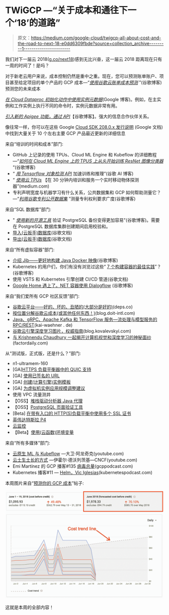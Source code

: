 # TWiGCP —“关于成本和通往下一个‘18’的道路”

> 原文：<https://medium.com/google-cloud/twigcp-all-about-cost-and-the-road-to-next-18-e0dd6309fbde?source=collection_archive---------1----------------------->

我们对下一届云 2018([g.co/next18](http://g.co/next18))感到无比兴奋，这一届云 2018 距离现在只有一周的时间了！是吗？

对于新老云用户来说，成本控制仍然是重中之重。现在，您可以预测账单账户、项目甚至给定项目的单个产品的 GCP 成本—“[*使用谷歌云账单成本预测*](http://goo.gl/SXmDoh) ”(谷歌博客)预测您的未来成本

[*在 Cloud Dataproc 初始化动作中使用实例元数据*](http://goo.gl/vHEgbv)(Google 博客)。例如，在主实例和工作实例上执行不同的命令时，实例元数据非常有用。

[*引入新的 Apigee 功能，通过 API*](http://goo.gl/zkvoer)【谷歌博客】。强大的信息合作伙伴关系。

像往常一样，你可以在这些 Google [Cloud SDK 208.0.x 发行说明](http://goo.gl/UzL6N6) (Google 文档)中找到大量关于 10 个左右主要 GCP 产品最近更新的详细信息

来自“培训的时间和成本”部门:

*   GitHub 上记录的使用 TPUs、Cloud ML Engine 和 Kubeflow 的详细教程—“[*如何在 Cloud ML Engine 上的 TPUS 上从头开始训练 ResNet 图像分类器*](http://goo.gl/XmvQp6) ”(谷歌博客)
*   “ [*用 Tensorflow 对象检测 API*](http://goo.gl/M4y72j) 加速训练和推理”(谷歌 AI 博客)
*   “ [*使用云 TPUs*](http://goo.gl/mcWxq3) 【在 30 分钟内培训和服务一个实时移动物体探测器”(medium.com)
*   专利声明宽度与机器学习有什么关系，公共数据集和 GCP 如何帮助测量它？—“[*利用谷歌专利公开数据集*](http://goo.gl/HP7Gbx) ”测量专利权利要求广度(谷歌博客)

来自“SQL 数据库”部门:

*   " [*使用新的开源工具*](http://goo.gl/oJUfZP) 验证 PostgreSQL 备份变得更加容易"(谷歌博客)。需要在 PostgreSQL 数据库集群创建期间启用校验和。
*   [导入(云扳手)数据库](http://goo.gl/SeKaga)(谷歌文档)
*   [导出(云扳手)数据库](http://goo.gl/R2pxYL)(谷歌文档)

来自“所有虚拟容器”部门:

*   [介绍 Jib——更好地构建 Java Docker 映像](http://goo.gl/QiFAFj)(谷歌博客)
*   Kubernetes 的用户们，你们有没有浏览过这些“ [7 个构建容器的最佳实践](http://goo.gl/nhrV4d)”？(谷歌博客)
*   使用 VSTS 和 Kubernetes 引擎创建 CI/CD 管道(谷歌文档)
*   [Google Home 遇上了。NET 容器使用 Dialogflow](http://goo.gl/GL9RtB) (谷歌博客)

来自“我们爱所有 GCP 社区反馈”部门:

*   [谷歌云平台——好的、坏的、丑陋的(大部分是好的)](http://goo.gl/wbWrrV)(deps.co)
*   [按位置分解谷歌云成本(或其他任何东西！)](http://goo.gl/brcybL)(blog.doit-intl.com)
*   [Java、gRPC、Apache Kafka 和 TensorFlow 服务—流处理与模型服务的 RPC/REST](http://goo.gl/UxTSpQ)(kai-waehner . de)
*   [谷歌云引擎深度学习图片，权威指南](http://goo.gl/LLY3Ap)(blog.kovalevskyi.com)
*   [与 Krishnendu Chaudhury 一起揭开计算机视觉和深度学习的神秘面纱](http://goo.gl/t9GtNW)(factordaily.com)

从“测试版，正式版，还是什么？”部门:

*   n1-ultramem-160
*   [GA][HTTPS 负载平衡器中的 QUIC 支持](http://goo.gl/P4d4jq)
*   [GA] [使用已签名的 URL](http://goo.gl/GbbeLn)
*   [GA] [创建(计算引擎)实例模板](http://goo.gl/WMBmUH)
*   [GA] [为虚拟机实例应用规模调整建议](http://goo.gl/agAeJX)
*   使用 VPC 流量测井
*   【OSS】[堆栈驱动分析器 Java 代理](http://goo.gl/mx9oVH)
*   【OSS】[PostgreSQL 页面验证工具](http://goo.gl/2JCicd)
*   [Beta] [在带有入口的 HTTP(S)负载平衡中使用多个 SSL 证书](http://goo.gl/jkbSP1)
*   [英伟达特斯拉 P4](http://goo.gl/d2RxS4)
*   [云监控](http://goo.gl/A3JE6b)
*   【Beta】[使用(云函数)环境变量](http://goo.gl/kDGoMa)

来自“所有多媒体”部门:

*   [云原生 ML 与 Kubeflow](http://goo.gl/YaXAej) —大卫·阿龙奇克(youtube.com)
*   [云土生土长的方式](http://goo.gl/Mg2wTd) —伊霍尔·德沃列茨基—CNCF(youtube.com)
*   Emi Martínez 的 GCP 播客#135 [病毒总量](http://goo.gl/YNo8rB)(gcppodcast.com)
*   Kubernetes 播客#11 — [Helm，Vic Iglesias](http://goo.gl/7QR7MA)(kubernetespodcast.com)

本周图片来自“[预测你的 GCP 成本](http://goo.gl/SXmDoh)”帖子:

![](img/2ca5358a01af4d1aaf36f702ee48054c.png)

这就是本周的全部内容！